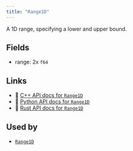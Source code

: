 ```yaml
---
title: "Range1D"
---
```


A 1D range, specifying a lower and upper bound.

## Fields

* range: 2x `f64`

## Links
 * 🌊 [C++ API docs for `Range1D`](https://ref.rerun.io/docs/cpp/stable/structrerun_1_1datatypes_1_1Range1D.html)
 * 🐍 [Python API docs for `Range1D`](https://ref.rerun.io/docs/python/stable/common/datatypes#rerun.datatypes.Range1D)
 * 🦀 [Rust API docs for `Range1D`](https://docs.rs/rerun/latest/rerun/datatypes/struct.Range1D.html)


## Used by

* [`Range1D`](../components/range1d.md)
